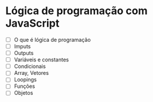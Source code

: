 # Lógica de programação com JavaScript

- [ ]  O que é lógica de programação
- [ ]  Imputs
- [ ]  Outputs
- [ ]  Variáveis e constantes
- [ ]  Condicionais
- [ ]  Array, Vetores
- [ ]  Loopings
- [ ]  Funções
- [ ]  Objetos
